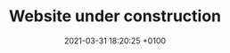 ---
layout: post
title:  "Website under construction"
date:   2021-03-31 18:20:25 +0100
categories: jekyll update
---